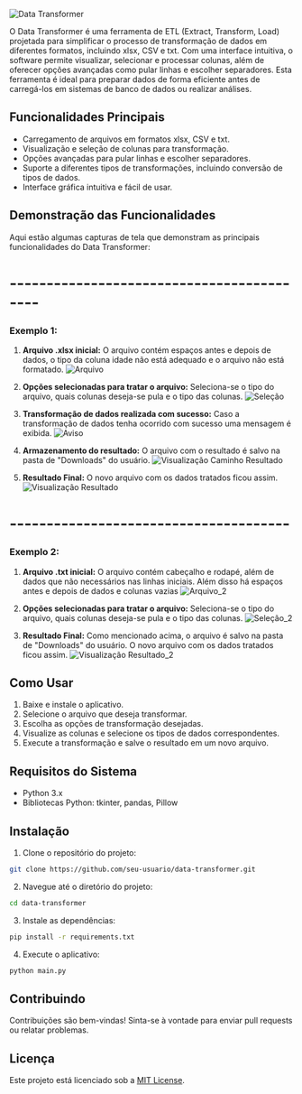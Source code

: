 ![Data Transformer](assets/logo.png)

O Data Transformer é uma ferramenta de ETL (Extract, Transform, Load) projetada para simplificar o processo de transformação de dados em diferentes formatos, incluindo xlsx, CSV e txt. Com uma interface intuitiva, o software permite visualizar, selecionar e processar colunas, além de oferecer opções avançadas como pular linhas e escolher separadores. Esta ferramenta é ideal para preparar dados de forma eficiente antes de carregá-los em sistemas de banco de dados ou realizar análises.

## Funcionalidades Principais

- Carregamento de arquivos em formatos xlsx, CSV e txt.
- Visualização e seleção de colunas para transformação.
- Opções avançadas para pular linhas e escolher separadores.
- Suporte a diferentes tipos de transformações, incluindo conversão de tipos de dados.
- Interface gráfica intuitiva e fácil de usar.

## Demonstração das Funcionalidades

Aqui estão algumas capturas de tela que demonstram as principais funcionalidades do Data Transformer:

# ------------------------------------------
### Exemplo 1:
1. **Arquivo .xlsx inicial:**
O arquivo contém espaços antes e depois de dados, o tipo da coluna idade não está adequado e o arquivo não está formatado.
![Arquivo](assets/cases/exemplo1_1.png)

2. **Opções selecionadas para tratar o arquivo:**
Seleciona-se o tipo do arquivo, quais colunas deseja-se pula e o tipo das colunas.
![Seleção](assets/cases/exemplo1_2.png)

3. **Transformação de dados realizada com sucesso:**
Caso a transformação de dados tenha ocorrido com sucesso uma mensagem é exibida.
![Aviso](assets/cases/exemplo1_3.png)

4. **Armazenamento do resultado:**
O arquivo com o resultado é salvo na pasta de "Downloads" do usuário. 
![Visualização Caminho Resultado](assets/cases/exemplo1_4.png)

5. **Resultado Final:**
O novo arquivo com os dados tratados ficou assim.
![Visualização Resultado](assets/cases/exemplo1_5.png)

# --------------------------------------
### Exemplo 2:
1. **Arquivo .txt inicial:**
O arquivo contém cabeçalho e rodapé, além de dados que não necessários nas linhas iniciais. Além disso há espaços antes e depois de dados e colunas vazias
![Arquivo_2](assets/cases/exemplo2_1.png)

2. **Opções selecionadas para tratar o arquivo:**
Seleciona-se o tipo do arquivo, quais colunas deseja-se pula e o tipo das colunas.
![Seleção_2](assets/cases/exemplo2_2.png)

3. **Resultado Final:**
Como mencionado acima, o arquivo é salvo na pasta de "Downloads" do usuário.
O novo arquivo com os dados tratados ficou assim.
![Visualização Resultado_2](assets/cases/exemplo2_3.png)

## Como Usar

1. Baixe e instale o aplicativo.
2. Selecione o arquivo que deseja transformar.
3. Escolha as opções de transformação desejadas.
4. Visualize as colunas e selecione os tipos de dados correspondentes.
5. Execute a transformação e salve o resultado em um novo arquivo.

## Requisitos do Sistema

- Python 3.x
- Bibliotecas Python: tkinter, pandas, Pillow

## Instalação

1. Clone o repositório do projeto:

```bash
git clone https://github.com/seu-usuario/data-transformer.git
```

2. Navegue até o diretório do projeto:

```bash
cd data-transformer
```

3. Instale as dependências:

```bash
pip install -r requirements.txt
```

4. Execute o aplicativo:

```bash
python main.py
```

## Contribuindo

Contribuições são bem-vindas! Sinta-se à vontade para enviar pull requests ou relatar problemas.

## Licença

Este projeto está licenciado sob a [MIT License](LICENSE).